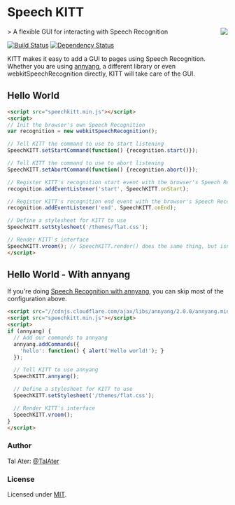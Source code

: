 # Speech KITT
<img src="https://raw.githubusercontent.com/TalAter/SpeechKITT/master/demo/README-logo.png" align="right" />
> A flexible GUI for interacting with Speech Recognition

[![Build Status](https://travis-ci.org/TalAter/SpeechKITT.svg?branch=master)](https://travis-ci.org/TalAter/SpeechKITT) [![Dependency Status](https://gemnasium.com/TalAter/SpeechKITT.svg)](https://gemnasium.com/TalAter/SpeechKITT)

KITT makes it easy to add a GUI to pages using Speech Recognition. Whether you are using [annyang](https://github.com/TalAter/annyang), a different library or even webkitSpeechRecognition directly, KITT will take care of the GUI.

## Hello World

````html
<script src="speechkitt.min.js"></script>
<script>
// Init the browser's own Speech Recognition
var recognition = new webkitSpeechRecognition();

// Tell KITT the command to use to start listening
SpeechKITT.setStartCommand(function() {recognition.start()});

// Tell KITT the command to use to abort listening
SpeechKITT.setAbortCommand(function() {recognition.abort()});

// Register KITT's recognition start event with the browser's Speech Recognition
recognition.addEventListener('start', SpeechKITT.onStart);

// Register KITT's recognition end event with the browser's Speech Recognition
recognition.addEventListener('end', SpeechKITT.onEnd);

// Define a stylesheet for KITT to use
SpeechKITT.setStylesheet('/themes/flat.css');

// Render KITT's interface
SpeechKITT.vroom(); // SpeechKITT.render() does the same thing, but isn't as much fun!
</script>
````

## Hello World - With annyang

If you're doing [Speech Recognition with annyang](https://www.talater.com/annyang/), you can skip most of the configuration above.

````html
<script src="//cdnjs.cloudflare.com/ajax/libs/annyang/2.0.0/annyang.min.js"></script>
<script src="speechkitt.min.js"></script>
<script>
if (annyang) {
  // Add our commands to annyang
  annyang.addCommands({
    'hello': function() { alert('Hello world!'); }
  });

  // Tell KITT to use annyang
  SpeechKITT.annyang();

  // Define a stylesheet for KITT to use
  SpeechKITT.setStylesheet('/themes/flat.css');

  // Render KITT's interface
  SpeechKITT.vroom();
}
</script>
````

### Author
Tal Ater: [@TalAter](https://twitter.com/TalAter)

### License
Licensed under [MIT](https://github.com/TalAter/SpeechKITT/blob/master/LICENSE).
